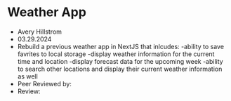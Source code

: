 # Weather App

+ Avery Hillstrom
+ 03.29.2024
+ Rebuild a previous weather app in NextJS that inlcudes:
    -ability to save favrites to local storage
    -display weather information for the current time and location
    -display forecast data for the upcoming week
    -ability to search other locations and display their current weather information as well
+ Peer Reviewed by: 
+ Review: 